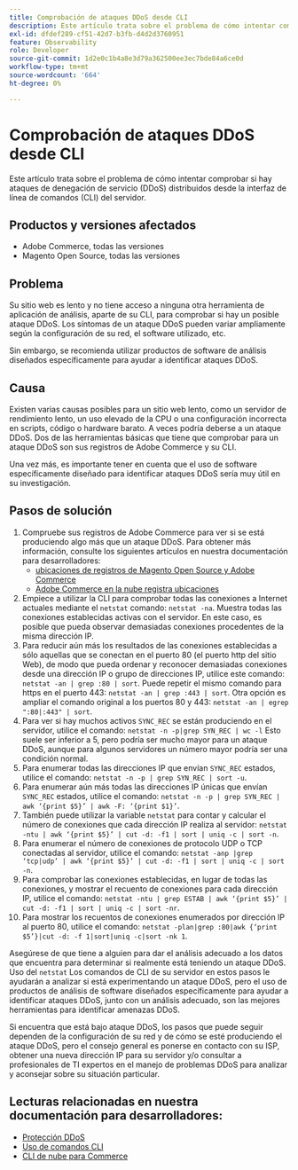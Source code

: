 ```yaml
---
title: Comprobación de ataques DDoS desde CLI
description: Este artículo trata sobre el problema de cómo intentar comprobar si hay ataques de denegación de servicio (DDoS) distribuidos desde la interfaz de línea de comandos (CLI) del servidor.
exl-id: dfdef289-cf51-42d7-b3fb-d4d2d3760951
feature: Observability
role: Developer
source-git-commit: 1d2e0c1b4a8e3d79a362500ee3ec7bde84a6ce0d
workflow-type: tm+mt
source-wordcount: '664'
ht-degree: 0%

---
```


# Comprobación de ataques DDoS desde CLI

Este artículo trata sobre el problema de cómo intentar comprobar si hay ataques de denegación de servicio (DDoS) distribuidos desde la interfaz de línea de comandos (CLI) del servidor.

## Productos y versiones afectados

* Adobe Commerce, todas las versiones
* Magento Open Source, todas las versiones

## Problema

Su sitio web es lento y no tiene acceso a ninguna otra herramienta de aplicación de análisis, aparte de su CLI, para comprobar si hay un posible ataque DDoS. Los síntomas de un ataque DDoS pueden variar ampliamente según la configuración de su red, el software utilizado, etc.

Sin embargo, se recomienda utilizar productos de software de análisis diseñados específicamente para ayudar a identificar ataques DDoS.

## Causa

Existen varias causas posibles para un sitio web lento, como un servidor de rendimiento lento, un uso elevado de la CPU o una configuración incorrecta en scripts, código o hardware barato. A veces podría deberse a un ataque DDoS. Dos de las herramientas básicas que tiene que comprobar para un ataque DDoS son sus registros de Adobe Commerce y su CLI.

Una vez más, es importante tener en cuenta que el uso de software específicamente diseñado para identificar ataques DDoS sería muy útil en su investigación.

## Pasos de solución

1. Compruebe sus registros de Adobe Commerce para ver si se está produciendo algo más que un ataque DDoS. Para obtener más información, consulte los siguientes artículos en nuestra documentación para desarrolladores:
   * [ubicaciones de registros de Magento Open Source y Adobe Commerce](https://devdocs.magento.com/guides/v2.3/config-guide/cli/logging.html)
   * [Adobe Commerce en la nube registra ubicaciones](https://devdocs.magento.com/guides/v2.3/cloud/trouble/environments-logs.html)
1. Empiece a utilizar la CLI para comprobar todas las conexiones a Internet actuales mediante el `netstat` comando: `netstat -na`. Muestra todas las conexiones establecidas activas con el servidor. En este caso, es posible que pueda observar demasiadas conexiones procedentes de la misma dirección IP.
1. Para reducir aún más los resultados de las conexiones establecidas a sólo aquellas que se conectan en el puerto 80 (el puerto http del sitio Web), de modo que pueda ordenar y reconocer demasiadas conexiones desde una dirección IP o grupo de direcciones IP, utilice este comando: `netstat -an | grep :80 | sort`. Puede repetir el mismo comando para https en el puerto 443: `netstat -an | grep :443 | sort`. Otra opción es ampliar el comando original a los puertos 80 y 443: `netstat -an | egrep ":80|:443" | sort`.
1. Para ver si hay muchos activos `SYNC_REC` se están produciendo en el servidor, utilice el comando:     `netstat -n -p|grep SYN_REC | wc -l`     Esto suele ser inferior a 5, pero podría ser mucho mayor para un ataque DDoS, aunque para algunos servidores un número mayor podría ser una condición normal.
1. Para enumerar todas las direcciones IP que envían `SYNC_REC` estados, utilice el comando: `netstat -n -p | grep SYN_REC | sort -u`.
1. Para enumerar aún más todas las direcciones IP únicas que envían `SYNC_REC` estados, utilice el comando: `netstat -n -p | grep SYN_REC | awk ‘{print $5}’ | awk -F: ‘{print $1}’`.
1. También puede utilizar la variable `netstat` para contar y calcular el número de conexiones que cada dirección IP realiza al servidor: `netstat -ntu | awk ‘{print $5}’ | cut -d: -f1 | sort | uniq -c | sort -n`.
1. Para enumerar el número de conexiones de protocolo UDP o TCP conectadas al servidor, utilice el comando: `netstat -anp |grep ‘tcp|udp’ | awk ‘{print $5}’ | cut -d: -f1 | sort | uniq -c | sort -n`.
1. Para comprobar las conexiones establecidas, en lugar de todas las conexiones, y mostrar el recuento de conexiones para cada dirección IP, utilice el comando: `netstat -ntu | grep ESTAB | awk ‘{print $5}’ | cut -d: -f1 | sort | uniq -c | sort -nr`.
1. Para mostrar los recuentos de conexiones enumerados por dirección IP al puerto 80, utilice el comando: `netstat -plan|grep :80|awk {‘print $5’}|cut -d: -f 1|sort|uniq -c|sort -nk 1`.

Asegúrese de que tiene a alguien para dar el análisis adecuado a los datos que encuentra para determinar si realmente está teniendo un ataque DDoS. Uso del `netstat` Los comandos de CLI de su servidor en estos pasos le ayudarán a analizar si está experimentando un ataque DDoS, pero el uso de productos de análisis de software diseñados específicamente para ayudar a identificar ataques DDoS, junto con un análisis adecuado, son las mejores herramientas para identificar amenazas DDoS.

Si encuentra que está bajo ataque DDoS, los pasos que puede seguir dependen de la configuración de su red y de cómo se esté produciendo el ataque DDoS, pero el consejo general es ponerse en contacto con su ISP, obtener una nueva dirección IP para su servidor y/o consultar a profesionales de TI expertos en el manejo de problemas DDoS para analizar y aconsejar sobre su situación particular.

## Lecturas relacionadas en nuestra documentación para desarrolladores:

* [Protección DDoS](https://devdocs.magento.com/guides/v2.3/cloud/cdn/cloud-fastly.html#ddos-protection)
* [Uso de comandos CLI](https://devdocs.magento.com/guides/v2.3/config-guide/deployment/pipeline/example/cli.html)
* [CLI de nube para Commerce](https://devdocs.magento.com/guides/v2.3/cloud/reference/cli-ref-topic.html)
